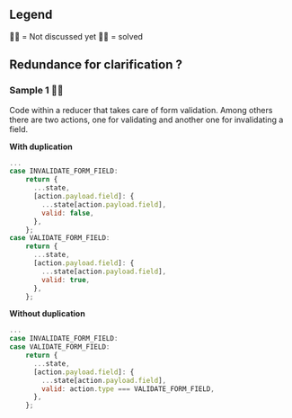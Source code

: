 ## Legend
☝🏼 = Not discussed yet
👍🏼 = solved

## Redundance for clarification ?

### Sample 1  ☝🏼
Code within a reducer that takes care of form validation. Among others there are two actions, one for validating and another one for invalidating a field.

**With duplication**
```javascript
...
case INVALIDATE_FORM_FIELD:
    return {
      ...state,
      [action.payload.field]: {
        ...state[action.payload.field],
        valid: false,
      },
    };
case VALIDATE_FORM_FIELD:
    return {
      ...state,
      [action.payload.field]: {
        ...state[action.payload.field],
        valid: true,
      },
    };
```

**Without duplication**
```javascript
...
case INVALIDATE_FORM_FIELD:
case VALIDATE_FORM_FIELD:
    return {
      ...state,
      [action.payload.field]: {
        ...state[action.payload.field],
        valid: action.type === VALIDATE_FORM_FIELD,
      },
    };
```
